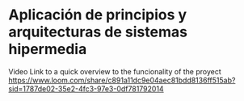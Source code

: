 # Aplicación de principios y arquitecturas de sistemas hipermedia
Video Link to a quick overview to the funcionality of the proyect 
https://www.loom.com/share/c891a11dc9e04aec81bdd8136ff515ab?sid=1787de02-35e2-4fc3-97e3-0df781792014
